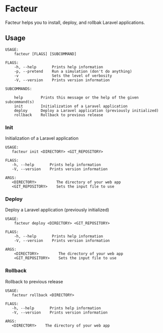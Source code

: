 # Facteur
Facteur helps you to install, deploy,  and rollbak Laravel applications.

## Usage

```
USAGE:
    facteur [FLAGS] [SUBCOMMAND]

FLAGS:
    -h, --help       Prints help information
    -p, --pretend    Run a simulation (don't do anything)
    -v               Sets the level of verbosity
    -V, --version    Prints version information

SUBCOMMANDS:

    help        Prints this message or the help of the given subcommand(s)
    init        Initialization of a Laravel application
    deploy      Deploy a Laravel application (previously initialized)
    rollback    Rollback to previous release
 ```
 
### Init
Initialization of a Laravel application
 ```
USAGE:
    facteur init <DIRECTORY> <GIT_REPOSITORY>

FLAGS:
    -h, --help       Prints help information
    -V, --version    Prints version information

ARGS:
    <DIRECTORY>         The directory of your web app
    <GIT_REPOSITORY>    Sets the input file to use
```
    
### Deploy
Deploy a Laravel application (previously initialized)
    
```
USAGE:
    facteur deploy <DIRECTORY> <GIT_REPOSITORY>

FLAGS:
    -h, --help       Prints help information
    -V, --version    Prints version information

ARGS:
    <DIRECTORY>         The directory of your web app
    <GIT_REPOSITORY>    Sets the input file to use
```

### Rollback

Rollback to previous release
    
 ```
USAGE:
    facteur rollback <DIRECTORY>

FLAGS:
    -h, --help       Prints help information
    -V, --version    Prints version information

ARGS:
    <DIRECTORY>    The directory of your web app
```
